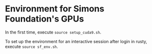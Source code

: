 # Environment for Simons Foundation's GPUs

In the first time, execute `source setup_cuda9.sh`.

To set up the environment for an interactive session after login in rusty, execute `source sf_env.sh`.
